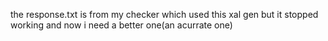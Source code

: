 the response.txt is from my checker which used this xal gen but it stopped working and now i need a better one(an acurrate one)
